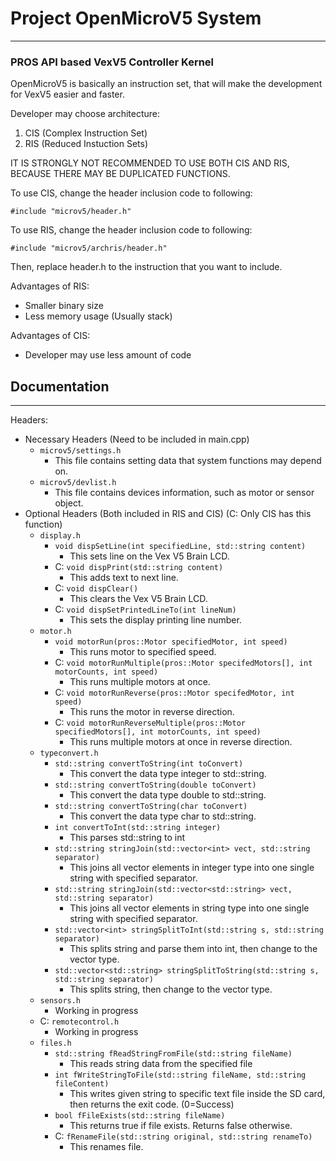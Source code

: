 # Project OpenMicroV5 System

----

### PROS API based VexV5 Controller Kernel

OpenMicroV5 is basically an instruction set, that will make the development for VexV5 easier and faster.

Developer may choose architecture: 

1. CIS (Complex Instruction Set)
2. RIS (Reduced Instuction Sets)



IT IS STRONGLY NOT RECOMMENDED TO USE BOTH CIS AND RIS, BECAUSE THERE MAY BE DUPLICATED FUNCTIONS.

To use CIS, change the header inclusion code to following:

`#include "microv5/header.h"`

To use RIS, change the header inclusion code to following:

`#include "microv5/archris/header.h"`

Then, replace header.h to the instruction that you want to include.



Advantages of RIS:

- Smaller binary size
- Less memory usage (Usually stack)

Advantages of CIS:

- Developer may use less amount of code



## Documentation

----

Headers:

- Necessary Headers (Need to be included in main.cpp)
  - `microv5/settings.h`
    - This file contains setting data that system functions may depend on.
  - `microv5/devlist.h`
    - This file contains devices information, such as motor or sensor object.
- Optional Headers (Both included in RIS and CIS) (C: Only CIS has this function)
  - `display.h`
    - `void dispSetLine(int specifiedLine, std::string content)`
      - This sets line on the Vex V5 Brain LCD.
    - C: `void dispPrint(std::string content)`
      - This adds text to next line.
    - C: `void dispClear()`
      - This clears the Vex V5 Brain LCD.
    - C: `void dispSetPrintedLineTo(int lineNum)`
      - This sets the display printing line number.
  - `motor.h`
    - `void motorRun(pros::Motor specifiedMotor, int speed)`
      - This runs motor to specified speed.
    - C: `void motorRunMultiple(pros::Motor specifedMotors[], int motorCounts, int speed)`
      - This runs multiple motors at once.
    - C: `void motorRunReverse(pros::Motor specifedMotor, int speed)`
      - This runs the motor in reverse direction.
    - C: `void motorRunReverseMultiple(pros::Motor specifiedMotors[], int motorCounts, int speed)`
      - This runs multiple motors at once in reverse direction.
  - `typeconvert.h`
    - `std::string convertToString(int toConvert)`
      - This convert the data type integer to std::string.
    - `std::string convertToString(double toConvert)`
      - This convert the data type double to std::string.
    - `std::string convertToString(char toConvert)`
      - This convert the data type char to std::string.
    - `int convertToInt(std::string integer)`
      - This parses std::string to int
    - `std::string stringJoin(std::vector<int> vect, std::string separator)`
      - This joins all vector elements in integer type into one single string with specified separator.
    - `std::string stringJoin(std::vector<std::string> vect, std::string separator)`
      - This joins all vector elements in string type into one single string with specified separator.
    - `std::vector<int> stringSplitToInt(std::string s, std::string separator)`
      - This splits string and parse them into int, then change to the vector type.
    - `std::vector<std::string> stringSplitToString(std::string s, std::string separator)`
      - This splits string, then change to the vector type.
  - `sensors.h`
    - Working in progress
  - C: `remotecontrol.h`
    - Working in progress
  - `files.h`
    - `std::string fReadStringFromFile(std::string fileName)`
      - This reads string data from the specified file
    - `int fWriteStringToFile(std::string fileName, std::string fileContent)`
      - This writes given string to specific text file inside the SD card, then returns the exit code. (0=Success)
    - `bool fFileExists(std::string fileName)`
      - This returns true if file exists. Returns false otherwise.
    - C: `fRenameFile(std::string original, std::string renameTo)`
      - This renames file.

